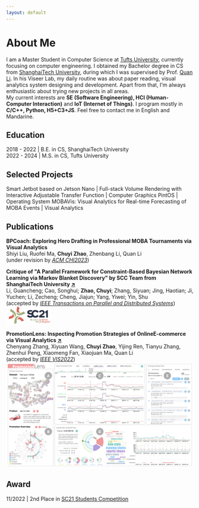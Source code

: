```yaml
---
layout: default
---
```

# About Me

I am a Master Student in Computer Science at [Tufts University](https://www.tufts.edu), currently focusing on computer engineering. I obtained my Bachelor degree in CS from [ShanghaiTech University](https://www.shanghaitech.edu.cn/eng/), during which I was supervised by Prof. [Quan Li](https://faculty.sist.shanghaitech.edu.cn/liquan/). In his Viseer Lab, my daily routine was about paper reading, visual analytics system designing and development. Apart from that, I'm always enthusiastic about trying new projects in all areas.     
My current interests are **SE (Software Engineering), HCI (Human-Computer Interaction)** and **IoT (Internet of Things)**. I program mostly in **C/C++, Python, H5+C3+JS**. Feel free to contact me in English and Mandarine.

## Education 

2018 - 2022  | B.E. in CS, ShanghaiTech University   
2022 - 2024  | M.S. in CS, Tufts University

## Selected Projects

Smart Jetbot based on Jetson Nano | Full-stack 
Volume Rendering with Interactive Adjustable Transfer Function | Computer Graphics
PintOS | Operating System
MOBAVis: Visual Analytics for Real-time Forecasting of MOBA Events | Visual Analytics


## Publications

<b>BPCoach: Exploring Hero Drafting in Professional MOBA Tournaments via Visual Analytics</b>    
Shiyi Liu, Ruofei Ma, **Chuyi Zhao**, Zhenbang Li, Quan Li    
(under revision by [_ACM CHI2023_](https://chi2023.acm.org/))


<b>Critique of "A Parallel Framework for Constraint-Based Bayesian Network Learning via Markov Blanket Discovery" by SCC Team from ShanghaiTech University [↗](https://ieeexplore.ieee.org/document/9882379)</b>    
Li, Guancheng; Cao, Songhui; **Zhao, Chuyi**; Zhang, Siyuan; Jing, Haotian; Ji, Yuchen; Li, Zecheng; Cheng, Jiajun; Yang, Yiwei; Yin, Shu    
(accepted by [_IEEE Transactions on Parallel and Distributed Systems_](https://ieeexplore.ieee.org/xpl/mostRecentIssue.jsp?punumber=71))
<a href="https://sc21.supercomputing.org/program/studentssc/student-cluster-competition/"><img src="assets/img/SC21Logo.png" width="120" alt="SC21_logo" /></a>    


<b>PromotionLens: Inspecting Promotion Strategies of OnlineE-commerce via Visual Analytics [↗](https://arxiv.org/abs/2208.01404)</b>    
Chenyang Zhang, Xiyuan Wang, **Chuyi Zhao**, Yijing Ren, Tianyu Zhang, Zhenhui Peng, Xiaomeng Fan, Xiaojuan Ma, Quan Li    
(accepted by [_IEEE VIS2022_](http://ieeevis.org))    
[![promo_ui](assets/img/UI_00.jpg)](https://arxiv.org/abs/2208.01404)    

## Award

11/2022  |  2nd Place in [SC21 Students Competition](https://studentclustercompetition.us/2021/index.html)   
<!-- ## Blogs -->


<!-- Text can be **bold**, _italic_, or ~~strikethrough~~.
  -->
